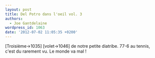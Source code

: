 ```yaml
---
layout: post
title: Del Potro dans l'oeil vol. 3
authors:
  - Joe Gantdelaine
wordpress_id: 1063
date: '2012-07-02 11:05:35 +0200'
---
```

[Troisième->1035] [volet->1046] de notre petite diatribe. 77-6 au tennis, c'est du rarement vu. Le monde va mal !
